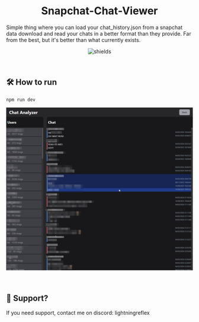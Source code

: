 <h1 align="center" id="title">Snapchat-Chat-Viewer</h1>

<p id="description">Simple thing where you can load your chat_history.json from a snapchat data download and read your chats in a better format than they provide. Far from the best, but it's better than what currently exists.</p>

<p align="center"><img src="https://img.shields.io/github/license/LightningReflex/Snapchat-Chat-Viewer" alt="shields"></p>
<p>&nbsp;</p>

<h2>🛠️ How to run</h2>

```
npm run dev
```

![Example Image](https://github.com/LightningReflex/Snapchat-Chat-Viewer/blob/main/images/example.png?raw=true)
<p>&nbsp;</p>

<h2>💖 Support?</h2>
If you need support, contact me on discord: lightningreflex